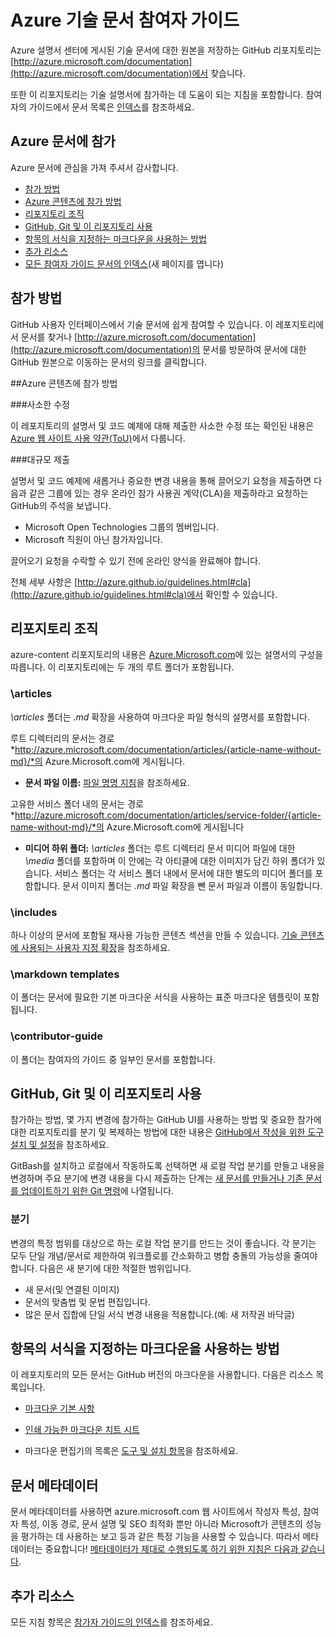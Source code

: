 # Azure 기술 문서 참여자 가이드

Azure 설명서 센터에 게시된 기술 문서에 대한 원본을 저장하는 GitHub 리포지토리는 [http://azure.microsoft.com/documentation](http://azure.microsoft.com/documentation)에서 찾습니다.

또한 이 리포지토리는 기술 설명서에 참가하는 데 도움이 되는 지침을 포함합니다. 참여자의 가이드에서 문서 목록은 [인덱스](https://github.com/Azure/azure-content/blob/master/contributor-guide/contributor-guide-index.md)를 참조하세요.

## Azure 문서에 참가

Azure 문서에 관심을 가져 주셔서 감사합니다.

* [참가 방법](#참가-방법)
* [Azure 콘텐츠에 참가 방법](#azure-콘텐츠에-참가-방법)
* [리포지토리 조직](#리포지토리-조직)
* [GitHub, Git 및 이 리포지토리 사용](#gitHub,-git-및-이-리포지토리-사용)
* [항목의 서식을 지정하는 마크다운을 사용하는 방법](#항목의-서식을-지정하는-마크다운을-사용하는-방법)
* [추가 리소스](#추가-리소스)
* [모든 참여자 가이드 문서의 인덱스](https://github.com/Azure/azure-content/blob/master/contributor-guide/contributor-guide-index.md)(새 페이지를 엽니다)

## 참가 방법

GitHub 사용자 인터페이스에서 기술 문서에 쉽게 참여할 수 있습니다. 이 레포지토리에서 문서를 찾거나 [http://azure.microsoft.com/documentation](http://azure.microsoft.com/documentation)의 문서를 방문하여 문서에 대한 GitHub 원본으로 이동하는 문서의 링크를 클릭합니다.

##Azure 콘텐츠에 참가 방법

###사소한 수정

이 레포지토리의 설명서 및 코드 예제에 대해 제출한 사소한 수정 또는 확인된 내용은 [Azure 웹 사이트 사용 약관(ToU)](http://azure.microsoft.com/support/legal/website-terms-of-use/)에서 다룹니다.


###대규모 제출

설명서 및 코드 예제에 새롭거나 중요한 변경 내용을 통해 끌어오기 요청을 제출하면 다음과 같은 그룹에 있는 경우 온라인 참가 사용권 계약(CLA)을 제출하라고 요청하는 GitHub의 주석을 보냅니다.

* Microsoft Open Technologies 그룹의 멤버입니다.
* Microsoft 직원이 아닌 참가자입니다.

끌어오기 요청을 수락할 수 있기 전에 온라인 양식을 완료해야 합니다.

전체 세부 사항은 [http://azure.github.io/guidelines.html#cla](http://azure.github.io/guidelines.html#cla)에서 확인할 수 있습니다.

## 리포지토리 조직

azure-content 리포지토리의 내용은 [Azure.Microsoft.com](http://azure.microsoft.com)에 있는 설명서의 구성을 따릅니다. 이 리포지토리에는 두 개의 루트 폴더가 포함됩니다.

### \articles

*\articles* 폴더는 *.md* 확장을 사용하여 마크다운 파일 형식의 설명서를 포함합니다.

루트 디렉터리의 문서는 경로 *http://azure.microsoft.com/documentation/articles/{article-name-without-md}/*의 Azure.Microsoft.com에 게시됩니다.

* **문서 파일 이름:** [파일 명명 지침](https://github.com/Azure/azure-content/blob/master/contributor-guide/file-names-and-locations.md)을 참조하세요.

고유한 서비스 폴더 내의 문서는 경로 
*http://azure.microsoft.com/documentation/articles/service-folder/{article-name-without-md}/*의 Azure.Microsoft.com에 게시됩니다

* **미디어 하위 폴더:** *\articles* 폴더는 루트 디렉터리 문서 미디어 파일에 대한 *\media* 폴더를 포함하며 이 안에는 각 아티클에 대한 이미지가 담긴 하위 폴더가 있습니다. 서비스 폴더는 각 서비스 폴더 내에서 문서에 대한 별도의 미디어 폴더를 포함합니다. 문서 이미지 폴더는 *.md* 파일 확장을 뺀 문서 파일과 이름이 동일합니다.

### \includes

하나 이상의 문서에 포함될 재사용 가능한 콘텐츠 섹션을 만들 수 있습니다. [기술 콘텐츠에 사용되는 사용자 지정 확장](https://github.com/Azure/azure-content/blob/master/contributor-guide/custom-markdown-extensions.md)을 참조하세요.

### \markdown templates

이 폴더는 문서에 필요한 기본 마크다운 서식을 사용하는 표준 마크다운 템플릿이 포함됩니다.

### \contributor-guide

이 폴더는 참여자의 가이드 중 일부인 문서를 포함합니다.

## GitHub, Git 및 이 리포지토리 사용

참가하는 방법, 몇 가지 변경에 참가하는 GitHub UI를 사용하는 방법 및 중요한 참가에 대한 리포지토리를 분기 및 복제하는 방법에 대한 내용은 [GitHub에서 작성을 위한 도구 설치 및 설정](https://github.com/Azure/azure-content/blob/master/contributor-guide/tools-and-setup.md)을 참조하세요.

GitBash를 설치하고 로컬에서 작동하도록 선택하면 새 로컬 작업 분기를 만들고 내용을 변경하며 주요 분기에 변경 내용을 다시 제출하는 단계는 [새 문서를 만들거나 기존 문서를 업데이트하기 위한 Git 명령](https://github.com/Azure/azure-content/blob/master/contributor-guide/git-commands-for-master.md)에 나열됩니다.

### 분기

변경의 특정 범위를 대상으로 하는 로컬 작업 분기를 만드는 것이 좋습니다. 각 분기는 모두 단일 개념/문서로 제한하여 워크플로를 간소화하고 병합 충돌의 가능성을 줄여야 합니다. 다음은 새 분기에 대한 적절한 범위입니다.

* 새 문서(및 연결된 이미지)
* 문서의 맞춤법 및 문법 편집입니다.
* 많은 문서 집합에 단일 서식 변경 내용을 적용합니다.(예: 새 저작권 바닥글)

## 항목의 서식을 지정하는 마크다운을 사용하는 방법

이 레포지토리의 모든 문서는 GitHub 버전의 마크다운을 사용합니다. 다음은 리소스 목록입니다.

- [마크다운 기본 사항](https://help.github.com/articles/markdown-basics/)

- [인쇄 가능한 마크다운 치트 시트](https://github.com/Azure/azure-content/blob/master/contributor-guide/media/documents/markdown-cheatsheet.pdf?raw=true)

- 마크다운 편집기의 목록은 [도구 및 설치 항목](https://github.com/Azure/azure-content/blob/master/contributor-guide/tools-and-setup.md#install-a-markdown-editor)을 참조하세요.

## 문서 메타데이터

문서 메타데이터를 사용하면 azure.microsoft.com 웹 사이트에서 작성자 특성, 참여자 특성, 이동 경로, 문서 설명 및 SEO 최적화 뿐만 아니라 Microsoft가 콘텐츠의 성능을 평가하는 데 사용하는 보고 등과 같은 특정 기능을 사용할 수 있습니다. 따라서 메타데이터는 중요합니다! [메타데이터가 제대로 수행되도록 하기 위한 지침은 다음과 같습니다](https://github.com/Azure/azure-content/blob/master/contributor-guide/article-metadata.md).

## 추가 리소스

모든 지침 항목은 [참가자 가이드의 인덱스](https://github.com/Azure/azure-content/blob/master/contributor-guide/contributor-guide-index.md)를 참조하세요.

<!----HONumber=AcomDC_0307_2016-->